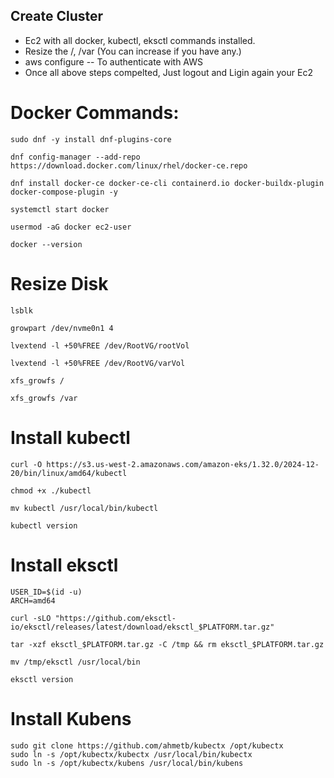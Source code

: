 ## Create Cluster
* Ec2 with all docker, kubectl, eksctl commands installed.
* Resize the /, /var (You can increase if you have any.)
* aws configure -- To authenticate with AWS
* Once all above steps compelted, Just logout and Ligin again your Ec2

# Docker Commands:
```
sudo dnf -y install dnf-plugins-core
```

```
dnf config-manager --add-repo https://download.docker.com/linux/rhel/docker-ce.repo
```

```
dnf install docker-ce docker-ce-cli containerd.io docker-buildx-plugin docker-compose-plugin -y
```


```
systemctl start docker
```

```
usermod -aG docker ec2-user
```

```
docker --version
```

# Resize Disk

```
lsblk
```

```
growpart /dev/nvme0n1 4
```
```
lvextend -l +50%FREE /dev/RootVG/rootVol 
```
```
lvextend -l +50%FREE /dev/RootVG/varVol
```

```
xfs_growfs /
```

```
xfs_growfs /var
```

# Install kubectl

```
curl -O https://s3.us-west-2.amazonaws.com/amazon-eks/1.32.0/2024-12-20/bin/linux/amd64/kubectl
```

```
chmod +x ./kubectl
```
```
mv kubectl /usr/local/bin/kubectl
```

```
kubectl version
```

# Install eksctl

```
USER_ID=$(id -u)
ARCH=amd64
```

```
curl -sLO "https://github.com/eksctl-io/eksctl/releases/latest/download/eksctl_$PLATFORM.tar.gz"
```

```
tar -xzf eksctl_$PLATFORM.tar.gz -C /tmp && rm eksctl_$PLATFORM.tar.gz
```

```
mv /tmp/eksctl /usr/local/bin
```
```
eksctl version
```

# Install Kubens

```
sudo git clone https://github.com/ahmetb/kubectx /opt/kubectx
sudo ln -s /opt/kubectx/kubectx /usr/local/bin/kubectx
sudo ln -s /opt/kubectx/kubens /usr/local/bin/kubens
```

